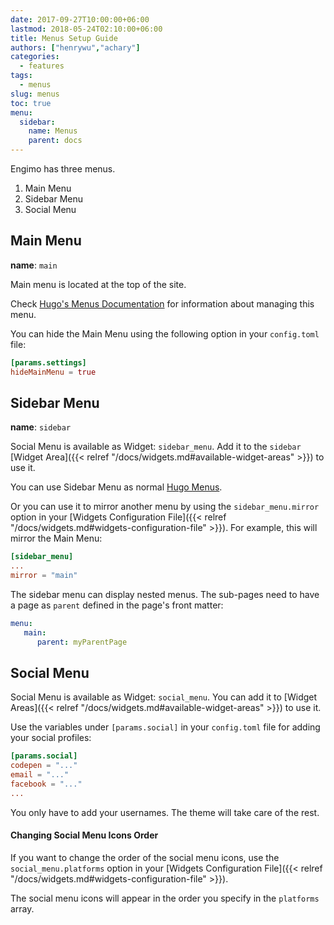 ```yaml
---
date: 2017-09-27T10:00:00+06:00
lastmod: 2018-05-24T02:10:00+06:00
title: Menus Setup Guide
authors: ["henrywu","achary"]
categories:
  - features
tags:
  - menus
slug: menus
toc: true
menu:
  sidebar:
    name: Menus
    parent: docs
---
```

Engimo has three menus.

1. Main Menu
2. Sidebar Menu
3. Social Menu

## Main Menu

**name**: `main`

Main menu is located at the top of the site.

Check [Hugo's Menus Documentation](https://gohugo.io/content-management/menus/) for information about managing this menu.

You can hide the Main Menu using the following option in your `config.toml` file:

```toml
[params.settings]
hideMainMenu = true
```

## Sidebar Menu

**name**: `sidebar`

Social Menu is available as Widget: `sidebar_menu`. Add it to the `sidebar` [Widget Area]({{< relref "/docs/widgets.md#available-widget-areas" >}}) to use it.

You can use Sidebar Menu as normal [Hugo Menus](https://gohugo.io/content-management/menus/).

Or you can use it to mirror another menu by using the `sidebar_menu.mirror` option in your [Widgets Configuration File]({{< relref "/docs/widgets.md#widgets-configuration-file" >}}). For example, this will mirror the Main Menu:

```toml
[sidebar_menu]
...
mirror = "main"
```

The sidebar menu can display nested menus. The sub-pages need to have a page as `parent` defined in the page's front matter:

```yaml
menu:
   main:
      parent: myParentPage
```

## Social Menu

Social Menu is available as Widget: `social_menu`. You can add it to [Widget Areas]({{< relref "/docs/widgets.md#available-widget-areas" >}}) to use it.

Use the variables under `[params.social]` in your `config.toml` file for adding your social profiles:

```toml
[params.social]
codepen = "..."
email = "..."
facebook = "..."
...
```

You only have to add your usernames. The theme will take care of the rest.

#### Changing Social Menu Icons Order

If you want to change the order of the social menu icons, use the `social_menu.platforms` option in your [Widgets Configuration File]({{< relref "/docs/widgets.md#widgets-configuration-file" >}}).

The social menu icons will appear in the order you specify in the `platforms` array.
